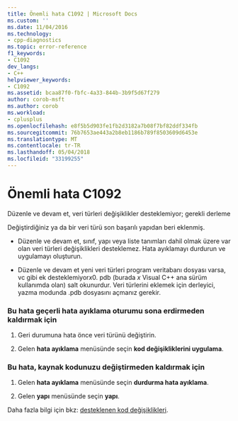 ```yaml
---
title: Önemli hata C1092 | Microsoft Docs
ms.custom: ''
ms.date: 11/04/2016
ms.technology:
- cpp-diagnostics
ms.topic: error-reference
f1_keywords:
- C1092
dev_langs:
- C++
helpviewer_keywords:
- C1092
ms.assetid: bcaa87f0-fbfc-4a33-844b-3b9f5d67f279
author: corob-msft
ms.author: corob
ms.workload:
- cplusplus
ms.openlocfilehash: e8f5b5d903fe1fb2d3182a7b08f7bf82ddf334fb
ms.sourcegitcommit: 76b7653ae443a2b8eb1186b789f8503609d6453e
ms.translationtype: MT
ms.contentlocale: tr-TR
ms.lasthandoff: 05/04/2018
ms.locfileid: "33199255"
---
```

# <a name="fatal-error-c1092"></a>Önemli hata C1092
Düzenle ve devam et, veri türleri değişiklikler desteklemiyor; gerekli derleme  
  
 Değiştirdiğiniz ya da bir veri türü son başarılı yapıdan beri eklenmiş.  
  
-   Düzenle ve devam et, sınıf, yapı veya liste tanımları dahil olmak üzere var olan veri türleri değişiklikleri desteklemez. Hata ayıklamayı durdurun ve uygulamayı oluşturun.  
  
-   Düzenle ve devam et yeni veri türleri program veritabanı dosyası varsa, vc gibi ek desteklemiyor*x*0. pdb (burada *x* Visual C++ ana sürüm kullanımda olan) salt okunurdur. Veri türlerini eklemek için derleyici, yazma modunda .pdb dosyasını açmanız gerekir.  
  
### <a name="to-remove-this-error-without-ending-the-current-debug-session"></a>Bu hata geçerli hata ayıklama oturumu sona erdirmeden kaldırmak için  
  
1.  Geri durumuna hata önce veri türünü değiştirin.  
  
2.  Gelen **hata ayıklama** menüsünde seçin **kod değişikliklerini uygulama**.  
  
### <a name="to-remove-this-error-without-changing-your-source-code"></a>Bu hata, kaynak kodunuzu değiştirmeden kaldırmak için  
  
1.  Gelen **hata ayıklama** menüsünde seçin **durdurma hata ayıklama**.  
  
2.  Gelen **yapı** menüsünde seçin **yapı**.  
  
 Daha fazla bilgi için bkz: [desteklenen kod değişiklikleri](/visualstudio/debugger/supported-code-changes-cpp).